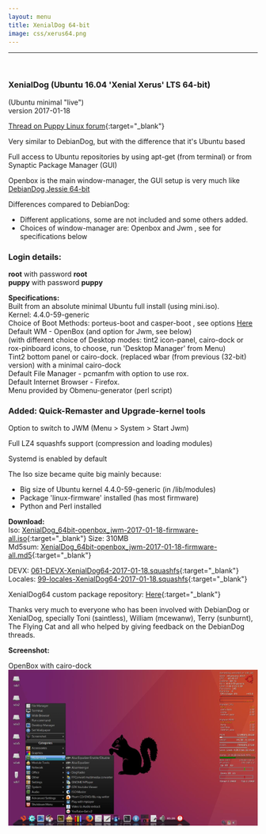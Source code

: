 ```yaml
---
layout: menu
title: XenialDog 64-bit
image: css/xerus64.png
---
```


---
<br>

### XenialDog (Ubuntu 16.04 'Xenial Xerus' LTS 64-bit)   
(Ubuntu minimal "live")     
version 2017-01-18   

[Thread on Puppy Linux forum](http://murga-linux.com/puppy/viewtopic.php?t=106696){:target="_blank"}

Very similar to DebianDog, but with the difference that it's Ubuntu based

Full access to Ubuntu repositories by using apt-get (from terminal) or from Synaptic Package Manager (GUI)

Openbox is the main window-manager, the GUI setup is very much like [DebianDog Jessie 64-bit](zz02debiandog64.html)

Differences compared to DebianDog:
    
- Different applications, some are not included and some others added.    
- Choices of window-manager are: Openbox and Jwm , see for specifications below    

### Login details:    
**root** with password **root**        
**puppy** with password **puppy**    

**Specifications:**    
Built from an absolute minimal Ubuntu full install (using mini.iso).    
Kernel: 4.4.0-59-generic    
Choice of Boot Methods: porteus-boot and casper-boot , see options [Here](https://github.com/DebianDog/xenialdog/wiki)   
Default WM - OpenBox (and option for Jwm, see below)    
(with different choice of Desktop modes: tint2 icon-panel, cairo-dock or rox-pinboard icons, to choose, run 'Desktop Manager' from Menu)    
Tint2 bottom panel or cairo-dock.
(replaced wbar (from previous (32-bit) version) with a minimal cairo-dock       
Default File Manager - pcmanfm with option to use rox.    
Default Internet Browser - Firefox.    
Menu provided by Obmenu-generator (perl script)   

### Added: Quick-Remaster and Upgrade-kernel tools    
 
Option to switch to JWM (Menu > System > Start Jwm)    

Full LZ4 squashfs support (compression and loading modules)    

Systemd is enabled by default      

The Iso size became quite big mainly because:    
- Big size of Ubuntu kernel 4.4.0-59-generic (in /lib/modules)    
- Package 'linux-firmware' installed (has most firmware)        
- Python and Perl installed    

**Download:**   
Iso: [XenialDog_64bit-openbox_jwm-2017-01-18-firmware-all.iso](https://github.com/DebianDog/xenialdog/releases/download/v0.2/XenialDog_64bit-openbox_jwm-2017-01-18-firmware-all.iso){:target="_blank"} Size: 310MB           
Md5sum: [XenialDog_64bit-openbox_jwm-2017-01-18-firmware-all.md5](https://github.com/DebianDog/xenialdog/releases/download/v0.2/XenialDog_64bit-openbox_jwm-2017-01-18-firmware-all.md5){:target="_blank"}

DEVX: [061-DEVX-XenialDog64-2017-01-18.squashfs](https://github.com/DebianDog/xenialdog/releases/download/v2.0/61-DEVX-XenialDog64-2017-01-18.squashfs){:target="_blank"}       
Locales: [99-locales-XenialDog64-2017-01-18.squashfs](https://github.com/DebianDog/xenialdog/releases/download/v2.0/99-locales-XenialDog64-2017-01-18.squashfs){:target="_blank"}   

XenialDog64 custom package repository:  [Here](https://debiandog.github.io/xenialdog/Packages64/){:target="_blank"}      

Thanks very much to everyone who has been involved with DebianDog or XenialDog, specially Toni (saintless), William (mcewanw), Terry (sunburnt), The Flying Cat and all who helped by giving feedback on the DebianDog threads.

**Screenshot:**         
      
OpenBox with cairo-dock         
![OpenBox](images/xendog64_cairo-dock.png) 


